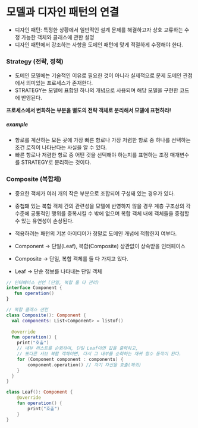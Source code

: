 # 모델과 디자인 패턴의 연결
- 디자인 패턴: 특정한 상황에서 일반적인 설계 문제를 해결하고자 상호 교류하는 수정 가능한 객체와 클래스에 관한 설명
- 디자인 패턴에서 강조하는 사항을 도메인 패턴에 맞게 적절하게 수정해야 한다.


### Strategy (전략, 정책)
- 도메인 모델에는 기술적인 이유로 필요한 것이 아니라 실제적으로 문제 도메인 관점에서 의미있는 프로세스가 존재한다. 
- STRATEGY는 모델에 표함된 하나의 개념으로 사용되며 해당 모델을 구현한 코드에 반영된다.

<b>프로세스에서 변화하는 부분을 별도의 전략 객체로 분리해서 모델에 표현하라!</b>

##### example
- 항로를 계산하는 모든 곳에 가장 빠른 항로나 가장 저렴한 항로 중 하나를 선택하는 조건 로직이 나타난다는 사실을 알 수 있다.
- 빠른 항로나 저렴한 항로 중 어떤 것을 선택해야 하는지를 표현하는 조정 매개변수를 STRATEGY로 분리하는 것이다.

### Composite (복합체)
- 중요한 객체가 여러 개의 작은 부분으로 조합되어 구성돼 있는 경우가 있다.
- 중첩돼 있는 복합 객체 간의 관련성을 모델에 반영하지 않을 경우 계층 구조상의 각 수준에 공통적인 행위를 중복시킬 수 밖에 없으며 복합 객체 내에 객체들을 중첩할 수 있는 유연성이 손상된다.
- 적용하려는 패턴의 기본 아이디어가 정말로 도메인 개념에 적합한지 여부다.

- Component → 단일(Leaf), 복합(Composite) 상관없이 상속받을 인터페이스
- Composite → 단일, 복합 객체를 둘 다 가지고 있다.
- Leaf → 단순 정보를 나타내는 단일 객체

```kotlin
// 인터페이스 선언 (단일, 복합 둘 다 관리)
interface Component {
   fun operation()
}

// 복합 클래스 선언
class Composite(): Component {
  val components: List<Component> = listof()
  
  @override
  fun operation() {
    print("호출")
    // 내부 리스트를 순회하여, 단일 Leaf이면 값을 출력하고,
    // 또다른 서브 복합 객체이면, 다시 그 내부를 순회하는 재귀 함수 동작이 된다.
    for (Component component : components) {
        component.operation() // 자기 자신을 호출(재귀)
    }
  }
}

class Leaf(): Component {
    @override
    fun operation() {
        print("호출")
    }
}
```